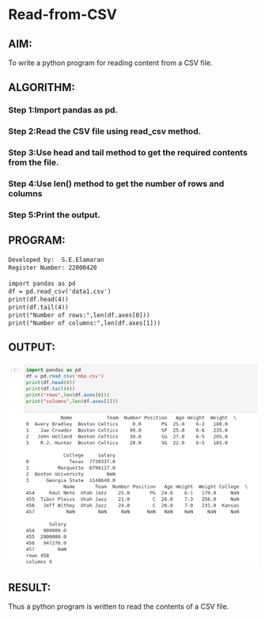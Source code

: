 # Read-from-CSV

## AIM:
To write a python program for reading content from a CSV file.


## ALGORITHM:
### Step 1:Import pandas as pd.
### Step 2:Read the CSV file using read_csv method.
### Step 3:Use head and tail method to get the required contents from the file.
### Step 4:Use len() method to get the number of rows and columns
### Step 5:Print the output.

## PROGRAM:
```To write a python program for reading content from a CSV file.
Developed by:  S.E.Elamaran
Register Number: 22000420

import pandas as pd
df = pd.read_csv('data1.csv')
print(df.head(4))
print(df.tail(4))
print("Number of rows:",len(df.axes[0]))
print("Number of columns:",len(df.axes[1]))
```


## OUTPUT:
![Output](nba.png)

## RESULT:
Thus a python program is written to read the contents of a CSV file.


